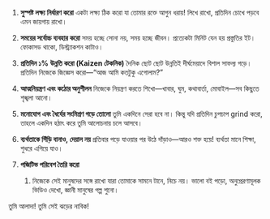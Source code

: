 1. **সুস্পষ্ট লক্ষ্য নির্ধারণ করো**
	একটা লক্ষ্য ঠিক করো যা তোমার রক্তে আগুন ধরায়! লিখে রাখো, প্রতিদিন চোখে পড়বে এমন জায়গায় রাখো।
   
2. **সময়ের সর্বোচ্চ ব্যবহার করো**
	সময় হচ্ছে সোনা নয়, সময় হচ্ছে জীবন। প্রত্যেকটা মিনিট যেন হয় প্রস্তুতির ইট। ফোকাসড থাকো, ডিস্ট্র্যাকশন কাটাও।
   
3. **প্রতিদিন ১% উন্নতি করো (Kaizen টেকনিক)**
	দৈনিক ছোট ছোট উন্নতিই দীর্ঘমেয়াদে বিশাল সাফল্য গড়ে। প্রতিদিন নিজেকে জিজ্ঞেস করো—“আজ আমি কতটুকু এগোলাম?”

4. **আত্মনিয়ন্ত্রণ এবং কঠোর অনুশীলন**
	নিজেকে নিয়ন্ত্রণ করতে শিখো—খাবার, ঘুম, কথাবার্তা, মোবাইল—সব কিছুতে শৃঙ্খলা আনো।
	
5. **মনোযোগ এবং ধৈর্যের সংমিশ্রণ গড়ে তোলো**
	তুমি একদিনে সেরা হবে না। কিন্তু যদি প্রতিদিন চুপচাপ grind করো, তাহলে একদিন হঠাৎ করে তুমি আলোচনায় চলে আসবে।

6. **ব্যর্থতাকে সিঁড়ি বানাও, দেয়াল নয়**
	প্রতিবার পড়ে যাওয়ার পর উঠে দাঁড়াও—আরও শক্ত হয়ে! ব্যর্থতা মানে শিক্ষা, শুধরে এগিয়ে যাও।
   
7. **পজিটিভ পরিবেশ তৈরি করো**
	1. নিজেকে সেই মানুষদের সঙ্গে রাখো যারা তোমাকে সামনে টানে, নিচে নয়। ভালো বই পড়ো, অনুপ্রেরণামূলক ভিডিও দেখো, জ্ঞানী মানুষের গল্প শুনো।

তুমি আলাদা! তুমি সেই ঝড়ের নাবিক!